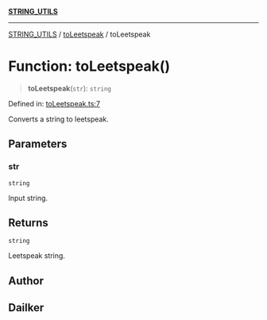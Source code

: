 [**STRING_UTILS**](../../README.md)

***

[STRING_UTILS](../../README.md) / [toLeetspeak](../README.md) / toLeetspeak

# Function: toLeetspeak()

> **toLeetspeak**(`str`): `string`

Defined in: [toLeetspeak.ts:7](https://github.com/dailker/everyutil/blob/c097f0fc92f833ed4a91824bfd902e8ca984c4de/src/string/toLeetspeak.ts#L7)

Converts a string to leetspeak.

## Parameters

### str

`string`

Input string.

## Returns

`string`

Leetspeak string.

## Author

## Dailker
